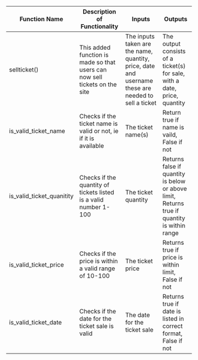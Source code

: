 | Function Name             | Description of Functionality                                               | Inputs                                                                                               | Outputs                                                                                     |
|---------------------------|----------------------------------------------------------------------------|------------------------------------------------------------------------------------------------------|---------------------------------------------------------------------------------------------|
| sellticket()              | This added function is made so that users can now sell tickets on the site | The inputs taken are the name, quantity, price, date and username these are needed to sell a ticket  | The output consists of a ticket(s) for sale, with a date, price, quantity                   |
| is_valid_ticket_name      | Checks if the ticket name is valid or not, ie if it is available           | The ticket name(s)                                                                                   | Return true if name is vaild, False if not                                                  |
| is_valid_ticket_quanitity | Checks if the quantity of tickets listed is a valid number 1-100           | The ticket quantity                                                                                  | Returns false if quantity is below or above limit, Returns true if quantity is within range |
| is_valid_ticket_price     | Checks if the price is within a valid range of 10-100                      | The ticket price                                                                                     | Returns true if price is within limit, False if not                                         |
| is_valid_ticket_date      | Checks if the date for the ticket sale is valid                            | The date for the ticket sale                                                                         | Returns true if date is listed in correct format, False if not                              |
